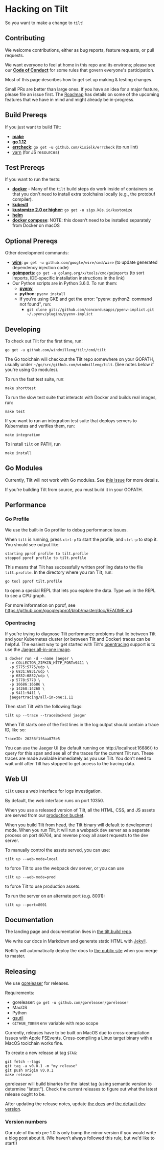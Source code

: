 # Hacking on Tilt

So you want to make a change to `tilt`!

## Contributing

We welcome contributions, either as bug reports, feature requests, or pull requests.

We want everyone to feel at home in this repo and its environs; please see our [**Code of Conduct**](https://docs.tilt.dev/code_of_conduct.html) for some rules that govern everyone's participation.

Most of this page describes how to get set up making & testing changes.

Small PRs are better than large ones. If you have an idea for a major feature, please file
an issue first. The [Roadmap](ROADMAP.md) has details on some of the upcoming
features that we have in mind and might already be in-progress.

## Build Prereqs

If you just want to build Tilt:

- **[make](https://www.gnu.org/software/make/)**
- **[go 1.12](https://golang.org/dl/)**
- **[errcheck](https://github.com/kisielk/errcheck)**: `go get -u github.com/kisielk/errcheck` (to run lint)
- [yarn](https://yarnpkg.com/lang/en/docs/install/) (for JS resources)

## Test Prereqs

If you want to run the tests:

- **[docker](https://docs.docker.com/install/)** - Many of the `tilt` build steps do work inside of containers
  so that you don't need to install extra toolchains locally (e.g., the protobuf compiler).
- **[kubectl](https://kubernetes.io/docs/tasks/tools/install-kubectl/)**
- **[kustomize 2.0 or higher](https://github.com/kubernetes-sigs/kustomize)**: `go get -u sigs.k8s.io/kustomize`
- **[helm](https://docs.helm.sh/using_helm/#installing-helm)**
- **[docker compose](https://docs.docker.com/compose/install/)**: NOTE: this doesn't need to be installed separately from Docker on macOS

## Optional Prereqs

Other development commands:

- **[wire](https://github.com/google/wire)**: `go get -u github.com/google/wire/cmd/wire` (to update generated dependency injection code)
- **[goimports](https://godoc.org/golang.org/x/tools/cmd/goimports)**: `go get -u golang.org/x/tools/cmd/goimports` (to sort imports, IDE-specific installation instructions in the link)
- Our Python scripts are in Python 3.6.0. To run them:
  - **[pyenv](https://github.com/pyenv/pyenv#installation)**
  - **python**: `pyenv install`
  - if you're using GKE and get the error: "pyenv: python2: command not found", run:
    - `git clone git://github.com/concordusapps/pyenv-implict.git ~/.pyenv/plugins/pyenv-implict`

## Developing

To check out Tilt for the first time, run:

```
go get -u github.com/windmilleng/tilt/cmd/tilt
```

The Go toolchain will checkout the Tilt repo somewhere on your GOPATH,
usually under `~/go/src/github.com/windmilleng/tilt`. (See notes below if you're using Go modules).

To run the fast test suite, run:

```
make shorttest
```

To run the slow test suite that interacts with Docker and builds real images, run:

```
make test
```

If you want to run an integration test suite that deploys servers to Kubernetes and
verifies them, run:

```
make integration
```

To install `tilt` on PATH, run

```
make install
```

## Go Modules

Currently, Tilt will not work with Go modules. See [this issue](https://github.com/windmilleng/tilt/issues/1520)
for more details.

If you're building Tilt from source, you must build it in your GOPATH.


## Performance
### Go Profile
We use the built-in Go profiler to debug performance issues.

When `tilt` is running, press `ctrl-p` to start the profile, and `ctrl-p` to stop it.
You should see output like:

```
starting pprof profile to tilt.profile
stopped pprof profile to tilt.profile
```

This means that Tilt has successfully written profiling data to the file `tilt.profile`.
In the directory where you ran Tilt, run:

```
go tool pprof tilt.profile
```

to open a special REPL that lets you explore the data.
Type `web` in the REPL to see a CPU graph.

For more information on pprof, see https://github.com/google/pprof/blob/master/doc/README.md.

### Opentracing
If you're trying to diagnose Tilt performance problems that lie between Tilt and your Kubernetes cluster (or between Tilt and Docker) traces can be helpful. The easiest way to get started with Tilt's [opentracing](https://opentracing.io/) support is to use the [Jaeger all-in-one image](https://www.jaegertracing.io/docs/1.11/getting-started/#all-in-one).

```
$ docker run -d --name jaeger \
  -e COLLECTOR_ZIPKIN_HTTP_PORT=9411 \
  -p 5775:5775/udp \
  -p 6831:6831/udp \
  -p 6832:6832/udp \
  -p 5778:5778 \
  -p 16686:16686 \
  -p 14268:14268 \
  -p 9411:9411 \
  jaegertracing/all-in-one:1.11
```

Then start Tilt with the following flags:

```
tilt up --trace --traceBackend jaeger
```

When Tilt starts one of the first lines in the log output should contain a trace ID, like so:

```
TraceID: 26256f1f6aa875e5
```

You can use the Jaeger UI (by default running on http://localhost:16686/) to query for this span and see all of the traces for the current Tilt run. These traces are made available immediately as you use Tilt. You don't need to wait until after Tilt has stopped to get access to the tracing data.

## Web UI

`tilt` uses a web interface for logs investigation.

By default, the web interface runs on port 10350.

When you use a released version of Tilt, all the HTML, CSS, and JS assets are served from our
[production bucket](https://console.cloud.google.com/storage/browser/tilt-static-assets).

When you build Tilt from head, the Tilt binary will default to development mode.
When you run Tilt, it will run a webpack dev server as a separate process on port 46764,
and reverse proxy all asset requests to the dev server.

To manually control the assets served, you can use:

```
tilt up --web-mode=local
```

to force Tilt to use the webpack dev server, or you can use

```
tilt up --web-mode=prod
```

to force Tilt to use production assets.


To run the server on an alternate port (e.g. 8001):

```
tilt up --port=8001
```

## Documentation

The landing page and documentation lives in
[the tilt.build repo](https://github.com/windmilleng/tilt.build/).

We write our docs in Markdown and generate static HTML with [Jekyll](https://jekyllrb.com/).

Netlify will automatically deploy the docs to [the public site](https://docs.tilt.dev/)
when you merge to master.

## Releasing

We use [goreleaser](https://goreleaser.com) for releases.

Requirements:
- goreleaser: `go get -u github.com/goreleaser/goreleaser`
- MacOS
- Python
- [gsutil](https://cloud.google.com/storage/docs/gsutil_install)
- `GITHUB_TOKEN` env variable with repo scope

Currently, releases have to be built on MacOS due to cross-compilation issues with Apple FSEvents.
Cross-compiling a Linux target binary with a MacOS toolchain works fine.

To create a new release at tag `$TAG`:

```
git fetch --tags
git tag -a v0.0.1 -m "my release"
git push origin v0.0.1
make release
```

goreleaser will build binaries for the latest tag (using semantic version to
determine "latest"). Check the current releases to figure out what the latest
release ought to be.

After updating the release notes, update [the docs](https://github.com/windmilleng/tilt.build/tree/master/docs/install.md)
and [the default dev version](internal/cli/build.go).

### Version numbers
Our rule of thumb pre 1.0 is only bump the minor version if you would write a blog post about it. (We haven't always followed this rule, but we'd like to start!)

